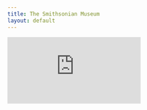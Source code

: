 ```yaml
---
title: The Smithsonian Museum
layout: default
---
```


<div class="embed-responsive embed-responsive-16by9">
<iframe title="A 3D model" class="embed-responsive-item" src="https://sketchfab.com/playlists/embed?collection=6b3ce0adbd114a2a9fdbb5f1ad9f69c4" frameborder="0" allow="autoplay; fullscreen; vr" mozallowfullscreen="true" webkitallowfullscreen="true"></iframe>
</div>
